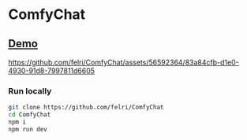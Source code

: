 # ComfyChat

## [Demo](https://comfychat.space/)


https://github.com/felri/ComfyChat/assets/56592364/83a84cfb-d1e0-4930-91d8-7997811d6605


### Run locally

```bash
git clone https://github.com/felri/ComfyChat
cd ComfyChat
npm i
npm run dev
```


